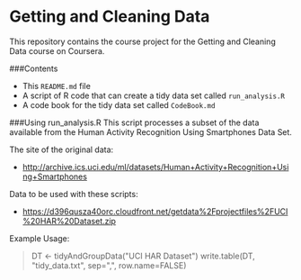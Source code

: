 Getting and Cleaning Data
=========================

This repository contains the course project for the Getting and Cleaning Data course on Coursera.

###Contents
* This `README.md` file
* A script of R code that can create a tidy data set called `run_analysis.R`
* A code book for the tidy data set called `CodeBook.md`

###Using run_analysis.R
This script processes a subset of the data available from the Human Activity Recognition Using Smartphones Data Set.

The site of the original data:
* http://archive.ics.uci.edu/ml/datasets/Human+Activity+Recognition+Using+Smartphones

Data to be used with these scripts:
* https://d396qusza40orc.cloudfront.net/getdata%2Fprojectfiles%2FUCI%20HAR%20Dataset.zip 

Example Usage:
> DT <- tidyAndGroupData("UCI HAR Dataset")
> write.table(DT, "tidy_data.txt", sep=",", row.name=FALSE)
